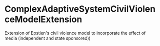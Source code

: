 # ComplexAdaptiveSystemCivilViolenceModelExtension
Extension of Epstien's civil violence model to incorporate the effect of media (independent and state sponsored))
